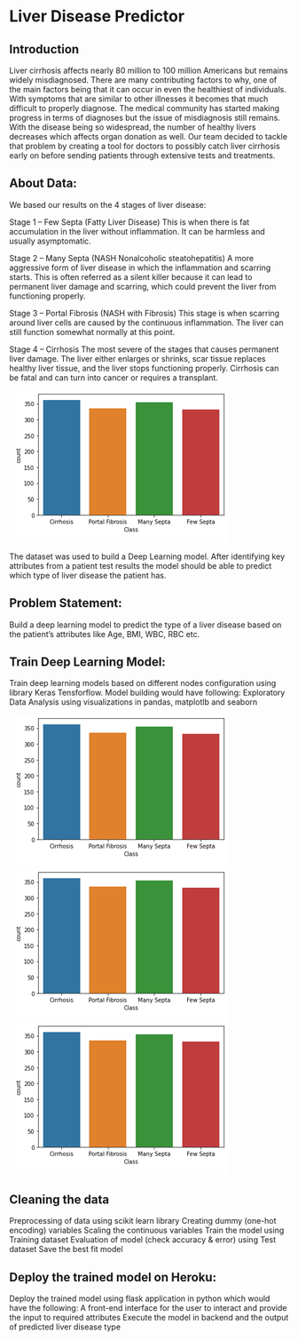 # Liver Disease Predictor

## Introduction

Liver cirrhosis affects nearly 80 million to 100 million Americans but remains widely misdiagnosed. There are many contributing factors to why, one of the main factors being that it can occur in even the healthiest of individuals. With symptoms that are similar to other illnesses it becomes that much difficult to properly diagnose. The medical community has started making progress in terms of diagnoses but the issue of misdiagnosis still remains. With the disease being so widespread, the number of healthy livers decreases which affects organ donation as well. Our team decided to tackle that problem by creating a tool for doctors to possibly catch liver cirrhosis early on before sending patients through extensive tests and treatments.

## About Data:

We based our results on the 4 stages of liver disease:

Stage 1 – Few Septa (Fatty Liver Disease)
           This is when there is fat accumulation in the liver without inflammation. It can be harmless and usually asymptomatic.
           
Stage 2 – Many Septa (NASH Nonalcoholic steatohepatitis)
           A more aggressive form of liver disease in which the inflammation and scarring starts. This is often referred as a silent killer because it can lead to permanent liver damage and scarring, which could prevent the liver from functioning properly.
           
Stage 3 – Portal Fibrosis (NASH with Fibrosis)
           This stage is when scarring around liver cells are caused by the continuous inflammation. The liver can still function somewhat normally at this point.
           
Stage 4 – Cirrhosis
           The most severe of the stages that causes permanent liver damage. The liver either enlarges or shrinks, scar tissue replaces healthy liver tissue, and the liver stops functioning properly. Cirrhosis can be fatal and can turn into cancer or requires a transplant.

![bar_chart](images/bar_chart.png)

The dataset was used to build a Deep Learning model. After identifying key attributes from a patient test results the model should be able to predict which type of liver disease the patient has.



## Problem Statement:
Build a deep learning model to predict the type of a liver disease based on the patient’s attributes like Age, BMI, WBC, RBC etc.

## Train Deep Learning Model:
Train deep learning models based on different nodes configuration using library Keras Tensforflow. Model building would have following:
Exploratory Data Analysis using visualizations in pandas, matplotlb and seaborn

![bar_chart](images/bar_chart.png)
![bar_chart](images/bar_chart.png)
![bar_chart](images/bar_chart.png)

## Cleaning the data
Preprocessing of data using scikit learn library
Creating dummy (one-hot encoding) variables
Scaling the continuous variables
Train the model using Training dataset
Evaluation of model (check accuracy & error) using Test dataset
Save the best fit model

## Deploy the trained model on Heroku:
Deploy the trained model using flask application in python which would have the following:
A front-end interface for the user to interact and provide the input to required attributes
Execute the model in backend and the output of predicted liver disease type
